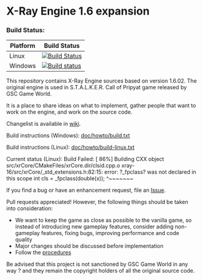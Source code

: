 X-Ray Engine 1.6 expansion
==========================

### Build Status:

|Platform|Build Status|
|--------|------|
|      Linux         |[![Build Status](https://api.travis-ci.org/q4a/xray-16.svg?branch=xd_dev)](https://travis-ci.org/q4a/xray-16)|
|      Windows           |[![Build status](https://ci.appveyor.com/api/projects/status/beb4c2xtyru4galx?svg=true)](https://ci.appveyor.com/project/q4a/xray-16)|

This repository contains X-Ray Engine sources based on version 1.6.02.
The original engine is used in S.T.A.L.K.E.R. Call of Pripyat game released by GSC Game World.

It is a place to share ideas on what to implement, gather people that want to work on the engine,
and work on the source code.

Changelist is available in [wiki](https://github.com/OpenXRay/xray-16/wiki/Changes).

Build instructions (Windows): [doc/howto/build.txt](doc/howto/build.txt)

Build instructions (Linux): [doc/howto/build-linux.txt](doc/howto/build-linux.txt)

Current status (Linux):
Build Failed:
[ 86%] Building CXX object src/xrCore/CMakeFiles/xrCore.dir/clsid.cpp.o
xray-16/src/xrCore/_std_extensions.h:82:15: error: ?_fpclass? was not declared in this scope
     int cls = _fpclass(double(x));
               ^~~~~~~~


If you find a bug or have an enhancement request, file an [Issue](https://github.com/openxray/xray-16/issues).

Pull requests appreciated! However, the following things should be taken into consideration:
* We want to keep the game as close as possible to the vanilla game, so instead of introducing new gameplay features,
  consider adding non-gameplay features, fixing bugs, improving performance and code quality
* Major changes should be discussed before implementation
* Follow the [procedures](doc/procedure)

Be advised that this project is not sanctioned by GSC Game World in any way ? and they remain the copyright holders
of all the original source code.
